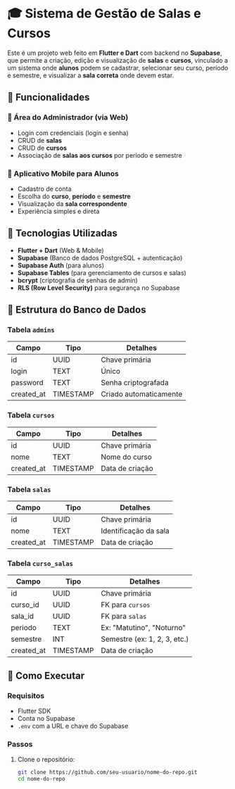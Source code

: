 # 🎓 Sistema de Gestão de Salas e Cursos

Este é um projeto web feito em **Flutter e Dart** com backend no **Supabase**, que permite a criação, edição e visualização de **salas** e **cursos**, vinculado a um sistema onde **alunos** podem se cadastrar, selecionar seu curso, período e semestre, e visualizar a **sala correta** onde devem estar.

## 📌 Funcionalidades

### 🔐 Área do Administrador (via Web)
- Login com credenciais (login e senha)
- CRUD de **salas**
- CRUD de **cursos**
- Associação de **salas aos cursos** por período e semestre

### 📱 Aplicativo Mobile para Alunos
- Cadastro de conta
- Escolha do **curso**, **período** e **semestre**
- Visualização da **sala correspondente**
- Experiência simples e direta

## 🧱 Tecnologias Utilizadas

- **Flutter + Dart** (Web & Mobile)
- **Supabase** (Banco de dados PostgreSQL + autenticação)
- **Supabase Auth** (para alunos)
- **Supabase Tables** (para gerenciamento de cursos e salas)
- **bcrypt** (criptografia de senhas de admin)
- **RLS (Row Level Security)** para segurança no Supabase

## 📂 Estrutura do Banco de Dados

### Tabela `admins`
| Campo      | Tipo     | Detalhes               |
|------------|----------|------------------------|
| id         | UUID     | Chave primária         |
| login      | TEXT     | Único                  |
| password   | TEXT     | Senha criptografada    |
| created_at | TIMESTAMP| Criado automaticamente |

### Tabela `cursos`
| Campo      | Tipo     | Detalhes          |
|------------|----------|-------------------|
| id         | UUID     | Chave primária    |
| nome       | TEXT     | Nome do curso     |
| created_at | TIMESTAMP| Data de criação   |

### Tabela `salas`
| Campo      | Tipo     | Detalhes               |
|------------|----------|------------------------|
| id         | UUID     | Chave primária         |
| nome       | TEXT     | Identificação da sala  |
| created_at | TIMESTAMP| Data de criação        |

### Tabela `curso_salas`
| Campo        | Tipo     | Detalhes                          |
|--------------|----------|-----------------------------------|
| id           | UUID     | Chave primária                    |
| curso_id     | UUID     | FK para `cursos`                  |
| sala_id      | UUID     | FK para `salas`                   |
| periodo      | TEXT     | Ex: "Matutino", "Noturno"         |
| semestre     | INT      | Semestre (ex: 1, 2, 3, etc.)       |
| created_at   | TIMESTAMP| Data de criação                   |

## 🚀 Como Executar

### Requisitos
- Flutter SDK
- Conta no Supabase
- `.env` com a URL e chave do Supabase

### Passos

1. Clone o repositório:
   ```bash
   git clone https://github.com/seu-usuario/nome-do-repo.git
   cd nome-do-repo
